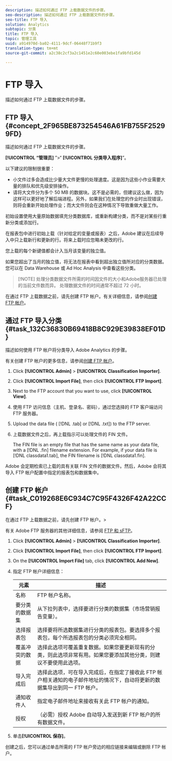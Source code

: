 ```yaml
---
description: 描述如何通过 FTP 上载数据文件的步骤。
seo-description: 描述如何通过 FTP 上载数据文件的步骤。
seo-title: FTP 导入
solution: Analytics
subtopic: 分类
title: FTP 导入
topic: 管理工具
uuid: a914970d-ba02-4111-9dcf-06448f71b9f3
translation-type: tm+mt
source-git-commit: a2c38c2cf3a2c1451e2c60e003ebe1fa9bfd145d

---
```



# FTP 导入

描述如何通过 FTP 上载数据文件的步骤。

## FTP 导入 {#concept_2F965BE873254546A61FB755F25299FD}

描述如何通过 FTP 上载数据文件的步骤。

**[!UICONTROL “管理员]** ”&gt;“ **[!UICONTROL 分类导入程序]**”。

以下建议的限制很重要：

* 小文件过多会造成比少量大文件更慢的处理速度。这是因为这些小作业需要大量的排队和优先级安排操作。
* 请将大文件分为多个 50 MB 的数据块。这不是必需的，但建议这么做，因为这样可以更好地了解后端进程。另外，如果我们在处理您的作业时出现错误，则将会重新开始处理作业；而大文件则会在这种情况下导致重做大量工作。

初始设置使用大量原始数据填充分类数据库，或重新构建分类，而不是对某些行重新分类或添加行。

在报表包中进行初始上载（针对给定的变量或报表）之后，Adobe 建议在后续导入中只上载新行和更新的行。将来上载时应忽略未更改的行。

您上载的每个新键值都会计入当月该变量的独立值。

如果您超出了当月的独立值，将无法在报表中看到超出独立值所对应的分类数据。您可以在 Data Warehouse 或 Ad Hoc Analysis 中查看这些分类。

> [!NOTE] 处理分类数据文件所需的时间因文件的大小和Adobe服务器已处理的当前文件数而异。 处理数据文件的时间通常不超过 72 小时。

在通过 FTP 上载数据之前，请先创建 FTP 帐户。有关详细信息，请参阅[创建 FTP 帐户](../../../components/c-classifications2/c-classifications-importer/c-uploading-saint-data-files-via-ftp.md#task_C019268E6C934C7C95F4326F42A22CCF)。

## 通过 FTP 导入分类 {#task_132C36830B69418B8C929E39838EF01D}

<!-- 

t_upload_a_saint_data_file_via_ftp.xml

 -->

描述如何使用 FTP 帐户将分类导入 Adobe Analytics 的步骤。

有关创建 FTP 帐户的更多信息，请参阅[创建 FTP 帐户](../../../components/c-classifications2/c-classifications-importer/c-uploading-saint-data-files-via-ftp.md#task_C019268E6C934C7C95F4326F42A22CCF)。

1. Click **[!UICONTROL Admin]** &gt; **[!UICONTROL Classification Importer]**.
1. Click **[!UICONTROL Import File]**, then click **[!UICONTROL FTP Import]**.
1. Next to the FTP account that you want to use, click **[!UICONTROL View]**.
1. 使用 FTP 访问信息（主机、登录名、密码），通过您选择的 FTP 客户端访问 FTP 服务器。
1. Upload the data file ( [!DNL .tab] or [!DNL .txt]) to the FTP server.
1. 上载数据文件之后，再上载指示可以处理文件的 FIN 文件。

   The FIN file is an empty file that has the same name as your data file, with a [!DNL .fin] filename extension. For example, if your data file is [!DNL classdata1.tab], the FIN filename is [!DNL classdata1.fin].

Adobe 会定期检索已上载的具有关联 FIN 文件的数据文件。然后，Adobe 会将其导入 FTP 帐户配置中指定的报表包和数据集中。

## 创建 FTP 帐户 {#task_C019268E6C934C7C95F4326F42A22CCF}

在通过 FTP 上载数据之前，请先创建 FTP 帐户。&gt;

<!-- 

t_create_an_ftp_account.xml

 -->

有关 Adobe FTP 服务器的其他详细信息，请参阅 [FTP 和 sFTP](https://marketing.adobe.com/resources/help/en_US/whitepapers/ftp/)。

1. Click **[!UICONTROL Admin]** &gt; **[!UICONTROL Classification Importer]**.
1. Click **[!UICONTROL Import File]**, then click **[!UICONTROL FTP Import]**.
1. On the **[!UICONTROL Import File]** tab, click **[!UICONTROL Add New]**.
1. 指定 FTP 帐户详细信息：

   | 元素 | 描述 |
   |---|---|
   | 名称 | FTP 帐户名称。 |
   | 要分类的数据集 | 从下拉列表中，选择要进行分类的数据集（市场营销报告变量）。 |
   | 选择报表包 | 选择要将所选数据集进行分类的报表包。要选择多个报表包，每个所选报表包的分类必须完全相同。 |
   | 覆盖冲突的数据 | 选择此选项可覆盖重复数据。如果您要更新现有的分类，则此选项非常有用。如果您要添加其他分类，则建议不要使用此选项。 |
   | 导入完成后 | 选择此选项，可在导入完成后，在指定了接收此 FTP 帐户相关通知的电子邮件地址的情况下，自动将更新的数据集导出到同一 FTP 帐户。 |
   | 通知收件人 | 指定电子邮件地址来接收有关此 FTP 帐户的通知。 |
   | 授权 | （必需）授权 Adobe 自动导入发送到新 FTP 帐户的所有数据文件。 |

1. 单击&#x200B;**[!UICONTROL 保存]**。

创建之后，您可以通过单击所需的 FTP 帐户旁边的相应链接来编辑或删除 FTP 帐户。
